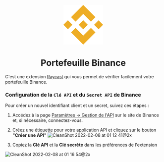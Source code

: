 <p align="center">
   <img src="assets/binance-logo.png" height="128">
   <h1 align="center">Portefeuille Binance</h1>
</p>

C'est une extension [Raycast](https://raycast.com/) qui vous permet de vérifier facilement votre portefeuille Binance.

### Configuration de la `Clé API` et du `Secret API` de Binance

Pour créer un nouvel identifiant client et un secret, suivez ces étapes :

1. Accédez à la page [Paramètres -> Gestion de l'API](https://www.binance.com/en/my/settings/api-management) sur le site de Binance et, si nécessaire, connectez-vous.

2. Créez une étiquette pour votre application API et cliquez sur le bouton **"Créer une API"**
   <img width="467" alt="CleanShot 2022-02-08 at 01 12 41@2x" src="https://user-images.githubusercontent.com/15333662/152881372-c26b4728-5ee2-4f4c-9bcc-9eff0a36f588.png">

3. Copiez la **Clé API** et la **Clé secrète** dans les préférences de l'extension

![CleanShot 2022-02-08 at 01 16 54@2x](https://user-images.githubusercontent.com/15333662/152881741-5581af06-f605-4593-afeb-3d4c6f78e27c.png)